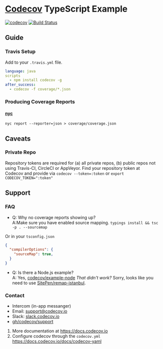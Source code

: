 # [Codecov][1] TypeScript Example

[1]: https://codecov.io/
[2]: https://twitter.com/codecov
[3]: mailto:hello@codecov.io
[4]: https://github.com/codecov/codecov-bash

[![codecov](https://codecov.io/gh/codecov/example-typescript/branch/master/graph/badge.svg)](https://codecov.io/gh/codecov/example-typescript)
[![Build Status](https://travis-ci.org/codecov/example-typescript.svg?branch=master)](https://travis-ci.org/codecov/example-typescript)

## Guide
### Travis Setup
Add to your `.travis.yml` file.
```yml
language: java
scripts
  - npm install codecov -g
after_success:
  - codecov -f coverage/*.json
```
### Producing Coverage Reports

#### [nyc](https://github.com/istanbuljs/nyc)
```
nyc report --reporter=json > coverage/coverage.json
```
## Caveats
### Private Repo
Repository tokens are required for (a) all private repos, (b) public repos not using Travis-CI, CircleCI or AppVeyor. Find your repository token at Codecov and provide via `codecov --token=:token` or `export CODECOV_TOKEN=":token"`

## Support
### FAQ
- Q: Why no coverage reports showing up?<br/>A:Make sure you have enabled source mapping. `typings install && tsc -p . --sourcemap`

Or in your `tsconfig.json`

```json
{
  "compilerOptions": {
    "sourceMap": true,
  }
}
```
- Q: Is there a Node.js example?<br/>A: Yes, [codecov/example-node](https://github.com/codecov/example-node)
*That didn't work?* Sorry, looks like you need to use [SitePen/remap-istanbul](https://github.com/SitePen/remap-istanbul).

### Contact
- Intercom (in-app messanger)
- Email: [support@codecov.io](mailto:support@codecov.io)
- Slack: [slack.codecov.io](https://slack.codecov.io)
- [gh/codecov/support](https://github.com/codecov/support)

1. More documentation at https://docs.codecov.io
2. Configure codecov through the `codecov.yml`  https://docs.codecov.io/docs/codecov-yaml

[1]: https://codecov.io/
